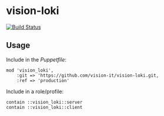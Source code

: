 # vision-loki

[![Build Status](https://travis-ci.org/vision-it/vision-loki.svg?branch=production)](https://travis-ci.org/vision-it/vision-loki)

## Usage

Include in the *Puppetfile*:

```
mod 'vision_loki',
    :git => 'https://github.com/vision-it/vision-loki.git,
    :ref => 'production'
```

Include in a role/profile:

```puppet
contain ::vision_loki::server
contain ::vision_loki::client
```
